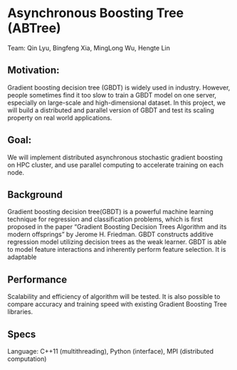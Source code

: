 # Asynchronous Boosting Tree (ABTree)
Team: Qin Lyu, Bingfeng Xia, MingLong Wu, Hengte Lin

## Motivation:
Gradient boosting decision tree (GBDT) is widely used in industry. However, people sometimes find it too slow to train a GBDT model on one server, especially on large-scale and high-dimensional dataset. In this project, we will build a distributed and parallel version of GBDT and test its scaling property on real world applications.
## Goal:
We will implement distributed asynchronous stochastic gradient boosting on HPC cluster, and use parallel computing to accelerate training on each node.
## Background
Gradient boosting decision tree(GBDT) is a powerful machine learning technique for regression and classification problems, which is first proposed in the paper “Gradient Boosting Decision Trees Algorithm and its modern offsprings” by Jerome H. Friedman.
GBDT constructs additive regression model utilizing decision trees as the weak learner. GBDT is able to model feature interactions and inherently perform feature selection. It is adaptable 

## Performance
Scalability and efficiency of algorithm will be tested. It is also possible to compare accuracy and training speed with existing Gradient Boosting Tree libraries.

## Specs
Language: C++11 (multithreading), Python (interface), MPI (distributed computation)



